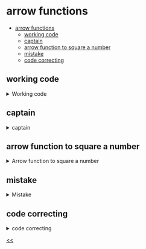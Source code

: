 # arrow functions

- [arrow functions](#arrow-functions)
  - [working code](#working-code)
  - [captain](#captain)
  - [arrow function to square a number](#arrow-function-to-square-a-number)
  - [mistake](#mistake)
  - [code correcting](#code-correcting)
 
## working code
<details>
<summary>Working code</summary>

### description
Change the code to make it work.
```javascript
let func1 = () => a / b + a * b;
let func2 = () => c + 5 * d / c;
// change the code above this line
let result = 7 - func1(50, 4) / func2(40, 30);
```

### solution
[working-code.js](./working-code.js)

</details>
 
## captain
<details>
<summary>captain</summary>

### description
Define a function that will add the word `captain` before the name of a person. There should be one space after the word `captain`.

The function should be named `captainAdder` and accept one parameter `name` as an argument.

The function should return a string, not print it to the console.

### examples
**Sample Input 1:**
```
Jack Sparrow

```

**Sample Output 1:**
```
captain Jack Sparrow
```

### solution
[captain.js](./captain.js)

</details>
 
## arrow function to square a number
<details>
<summary>Arrow function to square a number</summary>

### description
Create an arrow function that takes a single number as input and returns the square of that number. The input will be a single integer on a line. Print the squared result.

### examples
**Sample Input 1:**
```
5

```

**Sample Output 1:**
```
25

```

**Sample Input 2:**
```
0

```

**Sample Output 2:**
```
0
```

### solution
[square-of-number.js](./square-of-number.js)

</details>
 
## mistake
<details>
<summary>Mistake</summary>

### description
Find the mistake in setting the arrow function and fix it:
```javascript
let func = (a, b) => ( return a * b);
console.log(func(5, 10));
```

### solution
[mistake.js](./mistake.js)

</details>
 
## code correcting
<details>
<summary>code correcting</summary>

### description
Find the error in the code below and fix it.
```javascript
let someFunc = (k, l, m) = k + l + m;
someFunc();
```

### solution
[code-correct.js](./code-correct.js)

</details>

[<<](../../../README.md)
<!--
:%s/\(Sample \(Input\|Output\) \d:\)\n\(.*\)/```\r\r**\1**\r```\3/gc
-->
